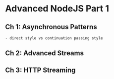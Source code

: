 # Advanced NodeJS Part 1

## Ch 1: Asynchronous Patterns
    - direct style vs continuation passing style

## Ch 2: Advanced Streams 

## Ch 3: HTTP Streaming